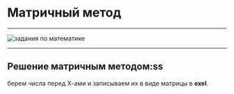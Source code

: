 # Матричный метод

------

<img src="D:\Knowledge\Math\img\exercise_algebra_equations.jpg" alt="задания по математике"  />

-----

## Решение матричным методом:ss

берем числа перед Х-ами и записываем их в виде матрицы в **exel**.	
